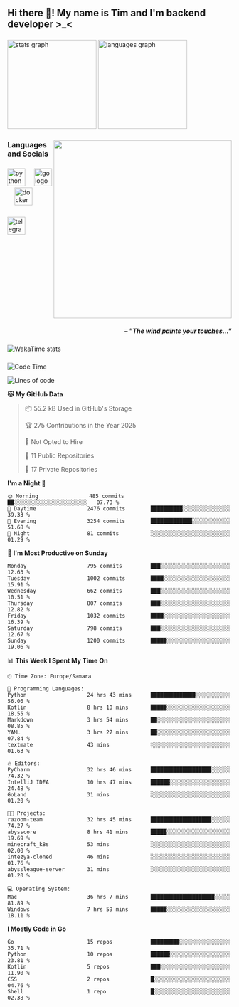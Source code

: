 <h2 align="left">Hi there 👋! My name is Tim and I'm backend developer >_<</h2>

###

<div align="left">
  <img src="https://github-readme-stats-qilm.vercel.app/api?username=intezya&hide_title=false&hide_rank=false&show_icons=true&include_all_commits=true&count_private=true&disable_animations=false&theme=tokyonight&locale=en&hide_border=true&order=1&show=prs_merged&hide=issues" height="200" alt="stats graph"  />
  <img src="https://github-readme-stats-qilm.vercel.app/api/top-langs?username=intezya&locale=en&hide_title=false&layout=donut&langs_count=5&theme=tokyonight&hide_border=true&order=2&exclude_repo=github-readme-stats&hide=mako" height="200" alt="languages graph"  />
</div>

###

<img align="right" height="400" src="https://i.pinimg.com/736x/99/d9/d9/99d9d9ecd844a351ae877f4df30d82ab.jpg"  />

###

<h3 align="left">Languages and Socials</h3>

###

<div align="left">
  <img src="https://cdn.jsdelivr.net/gh/devicons/devicon/icons/python/python-original.svg" height="40" alt="python logo"  />
  <img width="12" />
  <img src="https://cdn.simpleicons.org/go/00ADD8" height="40" alt="go logo"  />
  <img width="12" />
  <img src="https://cdn.jsdelivr.net/gh/devicons/devicon/icons/docker/docker-original.svg" height="40" alt="docker logo"  />
</div>

###

<div align="left">
  <a href="https://t.me/lezviesput">
    <img src="https://img.shields.io/static/v1?message=Telegram&logo=telegram&label=&color=2CA5E0&logoColor=white&labelColor=&style=for-the-badge" height="40" alt="telegram logo"  />
  </a>
</div>

###

<br clear="both">

<h5 align="right">– "The wind paints your touches..."</h5>

###

<picture>
	<source
		srcset="https://github-readme-stats-qilm.vercel.app/api/wakatime?username=intezya&theme=tokyonight&layout=compact&hide_border=true"
		media="(prefers-color-scheme: dark)%2C (prefers-color-scheme: no-preference)"
	/>
	<img alt="WakaTime stats" src="https://github-readme-stats-qilm.vercel.app/api/wakatime?username=intezya&theme=tokyonight&layout=compact&hide_border=true&"/>
</picture>

###

<!--START_SECTION:waka-->
![Code Time](http://img.shields.io/badge/Code%20Time-464%20hrs%208%20mins-blue)

![Lines of code](https://img.shields.io/badge/From%20Hello%20World%20I%27ve%20Written-809.3%20thousand%20lines%20of%20code-blue)

**🐱 My GitHub Data** 

> 📦 55.2 kB Used in GitHub's Storage 
 > 
> 🏆 275 Contributions in the Year 2025
 > 
> 🚫 Not Opted to Hire
 > 
> 📜 11 Public Repositories 
 > 
> 🔑 17 Private Repositories 
 > 
**I'm a Night 🦉** 

```text
🌞 Morning                485 commits         ██░░░░░░░░░░░░░░░░░░░░░░░   07.70 % 
🌆 Daytime                2476 commits        ██████████░░░░░░░░░░░░░░░   39.33 % 
🌃 Evening                3254 commits        █████████████░░░░░░░░░░░░   51.68 % 
🌙 Night                  81 commits          ░░░░░░░░░░░░░░░░░░░░░░░░░   01.29 % 
```
📅 **I'm Most Productive on Sunday** 

```text
Monday                   795 commits         ███░░░░░░░░░░░░░░░░░░░░░░   12.63 % 
Tuesday                  1002 commits        ████░░░░░░░░░░░░░░░░░░░░░   15.91 % 
Wednesday                662 commits         ███░░░░░░░░░░░░░░░░░░░░░░   10.51 % 
Thursday                 807 commits         ███░░░░░░░░░░░░░░░░░░░░░░   12.82 % 
Friday                   1032 commits        ████░░░░░░░░░░░░░░░░░░░░░   16.39 % 
Saturday                 798 commits         ███░░░░░░░░░░░░░░░░░░░░░░   12.67 % 
Sunday                   1200 commits        █████░░░░░░░░░░░░░░░░░░░░   19.06 % 
```


📊 **This Week I Spent My Time On** 

```text
🕑︎ Time Zone: Europe/Samara

💬 Programming Languages: 
Python                   24 hrs 43 mins      ██████████████░░░░░░░░░░░   56.06 % 
Kotlin                   8 hrs 10 mins       █████░░░░░░░░░░░░░░░░░░░░   18.55 % 
Markdown                 3 hrs 54 mins       ██░░░░░░░░░░░░░░░░░░░░░░░   08.85 % 
YAML                     3 hrs 27 mins       ██░░░░░░░░░░░░░░░░░░░░░░░   07.84 % 
textmate                 43 mins             ░░░░░░░░░░░░░░░░░░░░░░░░░   01.63 % 

🔥 Editors: 
PyCharm                  32 hrs 46 mins      ███████████████████░░░░░░   74.32 % 
IntelliJ IDEA            10 hrs 47 mins      ██████░░░░░░░░░░░░░░░░░░░   24.48 % 
GoLand                   31 mins             ░░░░░░░░░░░░░░░░░░░░░░░░░   01.20 % 

🐱‍💻 Projects: 
razoom-team              32 hrs 45 mins      ███████████████████░░░░░░   74.27 % 
abysscore                8 hrs 41 mins       █████░░░░░░░░░░░░░░░░░░░░   19.69 % 
minecraft_k8s            53 mins             ░░░░░░░░░░░░░░░░░░░░░░░░░   02.00 % 
intezya-cloned           46 mins             ░░░░░░░░░░░░░░░░░░░░░░░░░   01.76 % 
abyssleague-server       31 mins             ░░░░░░░░░░░░░░░░░░░░░░░░░   01.20 % 

💻 Operating System: 
Mac                      36 hrs 7 mins       ████████████████████░░░░░   81.89 % 
Windows                  7 hrs 59 mins       █████░░░░░░░░░░░░░░░░░░░░   18.11 % 
```

**I Mostly Code in Go** 

```text
Go                       15 repos            █████████░░░░░░░░░░░░░░░░   35.71 % 
Python                   10 repos            ██████░░░░░░░░░░░░░░░░░░░   23.81 % 
Kotlin                   5 repos             ███░░░░░░░░░░░░░░░░░░░░░░   11.90 % 
CSS                      2 repos             █░░░░░░░░░░░░░░░░░░░░░░░░   04.76 % 
Shell                    1 repo              █░░░░░░░░░░░░░░░░░░░░░░░░   02.38 % 
```




<!--END_SECTION:waka-->
